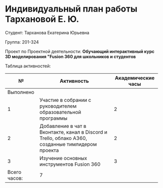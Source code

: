 # Индивидуальный план работы Тархановой Е. Ю. 

Студент: Тарханова Екатерина Юрьевна

Группа: 201-324

Проект по Проектной деятельности: **Обучающий интерактивный курс 3D моделирования "Fusion 360 для школьников и студентов**

Таблица активностей:

| № | Активность | Академические часы |
| --- | --- | --- |
| Выполнено |
| 1 | Участие в собрании с руководителем образовательной программы| 2 |
| 2 | Добавление в чат в Вконтакте, канал в Discord и Trello, облако A360, созданные тимлидером проекта | 2 |
| 3 | Изучение основных инструментов Fusion 360 | 3 |
| Всего часов: | 7 |